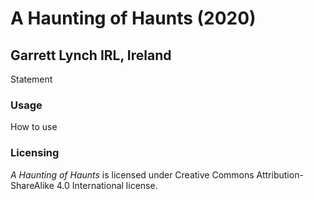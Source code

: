 # A Haunting of Haunts (2020)
## Garrett Lynch IRL, Ireland

Statement


### Usage

How to use


### Licensing
*A Haunting of Haunts* is licensed under Creative Commons Attribution-ShareAlike 4.0 International license.